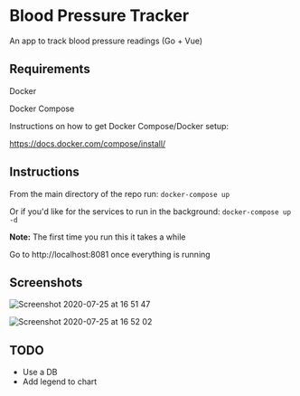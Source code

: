 # Blood Pressure Tracker
An app to track blood pressure readings (Go + Vue)

## Requirements

Docker

Docker Compose

Instructions on how to get Docker Compose/Docker setup:

https://docs.docker.com/compose/install/

## Instructions

From the main directory of the repo run:
`docker-compose up`

Or if you'd like for the services to run in the background:
`docker-compose up -d`

**Note:** The first time you run this it takes a while 


Go to http://localhost:8081 once everything is running

## Screenshots

![Screenshot 2020-07-25 at 16 51 47](https://user-images.githubusercontent.com/1703143/88466964-5df5e100-ce97-11ea-8680-c88032e2aa57.png)

![Screenshot 2020-07-25 at 16 52 02](https://user-images.githubusercontent.com/1703143/88466965-61896800-ce97-11ea-802a-822c6eccf420.png)


## TODO

- Use a DB
- Add legend to chart
